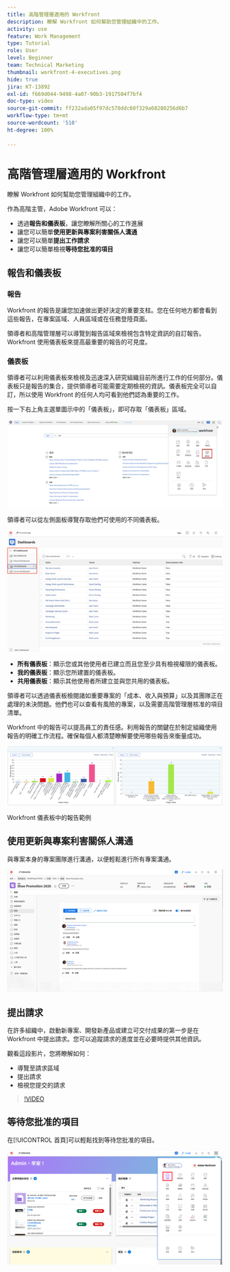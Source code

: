 ```yaml
---
title: 高階管理層適用的 Workfront
description: 瞭解 Workfront 如何幫助您管理組織中的工作。
activity: use
feature: Work Management
type: Tutorial
role: User
level: Beginner
team: Technical Marketing
thumbnail: workfront-4-executives.png
hide: true
jira: KT-13892
exl-id: f669d044-9498-4a07-90b3-1917504f7bf4
doc-type: video
source-git-commit: ff232ada05f97dc570ddc60f329a68280256d6b7
workflow-type: tm+mt
source-wordcount: '510'
ht-degree: 100%

---
```


# 高階管理層適用的 Workfront

瞭解 Workfront 如何幫助您管理組織中的工作。

作為高階主管，Adobe Workfront 可以：

* 透過&#x200B;**報告和儀表板**，讓您瞭解所關心的工作進展
* 讓您可以簡單&#x200B;**使用更新與專案利害關係人溝通**
* 讓您可以簡單&#x200B;**提出工作請求**
* 讓您可以簡單檢視&#x200B;**等待您批准的項目**

## 報告和儀表板

### 報告

Workfront 的報告是讓您加速做出更好決定的重要支柱。您在任何地方都會看到這些報告，在專案區域、人員區域或在任務登陸頁面。

領導者和高階管理層可以導覽到報告區域來檢視包含特定資訊的自訂報告。Workfront 使用儀表板來提高最重要的報告的可見度。

### 儀表板

領導者可以利用儀表板來檢視及迅速深入研究組織目前所進行工作的任何部分。儀表板只是報告的集合，提供領導者可能需要定期檢視的資訊。儀表板完全可以自訂，所以使用 Workfront 的任何人均可看到他們認為重要的工作。

按一下右上角主選單圖示中的「儀表板」，即可存取「儀表板」區域。

![影像顯示主選單中的儀表板選項](assets/workfront-4-executives-1.png)

領導者可以從左側面板導覽存取他們可使用的不同儀表板。

![儀表板頁面的影像](assets/workfront-4-executives-2.png)

* **所有儀表板**：顯示您或其他使用者已建立而且您至少具有檢視權限的儀表板。
* **我的儀表板**：顯示您所建置的儀表板。
* **共用儀表板**：顯示其他使用者所建立並與您共用的儀表板。

領導者可以透過儀表板檢閱諸如重要專案的「成本、收入與預算」以及其團隊正在處理的未決問題。他們也可以查看有風險的專案，以及需要高階管理層核准的項目清單。

Workfront 中的報告可以提高員工的責任感。利用報告的關鍵在於制定組織使用報告的明確工作流程。確保每個人都清楚瞭解要使用哪些報告來衡量成功。

![Workfront 儀表板中的報告範例](assets/workfront-4-executives-3.png)

Workfront 儀表板中的報告範例

## 使用更新與專案利害關係人溝通

與專案本身的專案團隊進行溝通，以便輕鬆進行所有專案溝通。

![更新頁面的影像](assets/workfront-4-executives-4.png)


## 提出請求

在許多組織中，啟動新專案、開發新產品或建立可交付成果的第一步是在 Workfront 中提出請求。您可以追蹤請求的進度並在必要時提供其他資訊。

觀看這段影片，您將瞭解如何：

* 導覽至請求區域
* 提出請求
* 檢視您提交的請求

>[!VIDEO](https://video.tv.adobe.com/v/336092/?quality=12&learn=on)

## 等待您批准的項目

在[!UICONTROL 首頁]可以輕鬆找到等待您批准的項目。

![首頁的影像](assets/workfront-4-executives-5.png)

